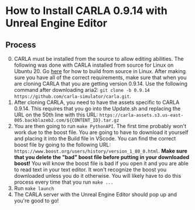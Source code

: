 # How to Install CARLA 0.9.14 with Unreal Engine Editor
## Process
0. CARLA must be installed from the source to allow editing abilities. The 
following was done with CARLA installed from source for Linux on Ubuntu 20. 
Go [here](https://carla.readthedocs.io/en/latest/build_linux/) for how to build 
from source in Linux. After making sure you have all of the correct requirements,
make sure that when you are cloning CARLA that you are 
getting version 0.9.14. Use the following command after downloading aria2:
`git clone -b 0.9.14 https://github.com/carla-simulator/carla.git`.
1. After cloning CARLA, you need to have the assets specific to CARLA 0.9.14.
This requires that you go into the Update.sh and replacing the URL on the 50th line
with this URL: `https://carla-assets.s3.us-east-005.backblazeb2.com/${CONTENT_ID}.tar.gz`
2. You are then going to run `make PythonAPI`. The first time probably won't work
due to the boost file. You are going to have to download it yourself and placing it into
the Build file in VScode. You can find the correct boost file by going to the following URL:
`https://www.boost.org/users/history/version_1_80_0.html`. **Make sure that you delete the 
"bad" boost file before putting in your downloaded boost!** You will know the
boost file is bad if you open it and you are able to read text in your text editor.
It won't recognize the boost you downloaded unless you do it otherwise. 
You will likely have to do this process every time that you run `make ...`
3. Run `make launch`
4. The CARLA server with the Unreal Engine Editor should pop up and you're good to go!